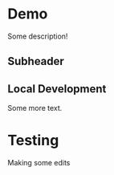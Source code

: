 # Demo

Some description!

## Subheader

## Local Development

Some more text.

# Testing

Making some edits

